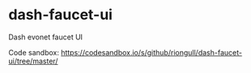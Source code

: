 # dash-faucet-ui
Dash evonet faucet UI

Code sandbox: https://codesandbox.io/s/github/riongull/dash-faucet-ui/tree/master/
